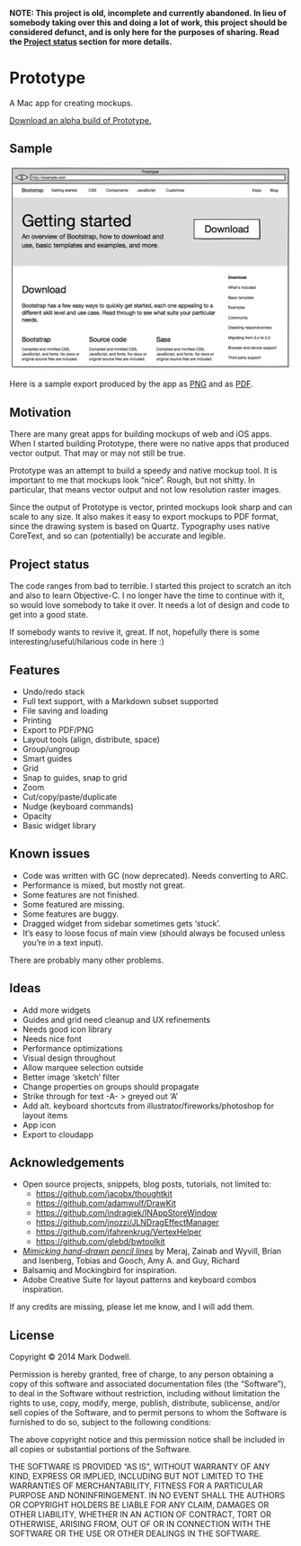 **NOTE: This project is old, incomplete and currently abandoned. In lieu of somebody taking over this and doing a lot of work, this project should be considered defunct, and is only here for the purposes of sharing. Read the [Project status](#project-status) section for more details.**

# Prototype

A Mac app for creating mockups.

[Download an alpha build of Prototype.](https://github.com/mkdynamic/prototype/releases/download/alpha/Prototype.Alpha.zip)

## Sample

![](Samples/export.png)

Here is a sample export produced by the app as [PNG](Samples/export.png) and as [PDF](Samples/export.pdf).

## Motivation

There are many great apps for building mockups of web and iOS apps. When I started building Prototype, there were no native apps that produced vector output. That may or may not still be true.

Prototype was an attempt to build a speedy and native mockup tool. It is important to me that mockups look “nice”. Rough, but not shitty. In particular, that means vector output and not low resolution raster images.

Since the output of Prototype is vector, printed mockups look sharp and can scale to any size. It also makes it easy to export mockups to PDF format, since the drawing system is based on Quartz. Typography uses native CoreText, and so can (potentially) be accurate and legible.

## Project status

The code ranges from bad to terrible. I started this project to scratch an itch and also to learn Objective-C. I no longer have the time to continue with it, so would love somebody to take it over. It needs a lot of design and code to get into a good state.

If somebody wants to revive it, great. If not, hopefully there is some interesting/useful/hilarious code in here :)

## Features

- Undo/redo stack
- Full text support, with a Markdown subset supported
- File saving and loading
- Printing
- Export to PDF/PNG
- Layout tools (align, distribute, space)
- Group/ungroup
- Smart guides
- Grid
- Snap to guides, snap to grid
- Zoom
- Cut/copy/paste/duplicate
- Nudge (keyboard commands)
- Opacity
- Basic widget library

## Known issues

- Code was written with GC (now deprecated). Needs converting to ARC.
- Performance is mixed, but mostly not great.
- Some features are not finished.
- Some featured are missing.
- Some features are buggy.
- Dragged widget from sidebar sometimes gets ‘stuck’.
- It’s easy to loose focus of main view (should always be focused unless you’re in a text input).

There are probably many other problems.

## Ideas

- Add more widgets
- Guides and grid need cleanup and UX refinements
- Needs good icon library
- Needs nice font
- Performance optimizations
- Visual design throughout
- Allow marquee selection outside
- Better image ‘sketch’ filter
- Change properties on groups should propagate
- Strike through for text -A- > greyed out ‘A’
- Add alt. keyboard shortcuts from illustrator/fireworks/photoshop for layout items
- App icon
- Export to cloudapp

## Acknowledgements

- Open source projects, snippets, blog posts, tutorials, not limited to:
  - https://github.com/jacobx/thoughtkit
  - https://github.com/adamwulf/DrawKit
  - https://github.com/indragiek/INAppStoreWindow
  - https://github.com/jnozzi/JLNDragEffectManager
  - https://github.com/jfahrenkrug/VertexHelper
  - https://github.com/glebd/bwtoolkit
- [*Mimicking hand-drawn pencil lines*](http://dl.acm.org/citation.cfm?id=2381346) by Meraj, Zainab and Wyvill, Brian and Isenberg, Tobias and Gooch, Amy A. and Guy, Richard
- Balsamiq and Mockingbird for inspiration.
- Adobe Creative Suite for layout patterns and keyboard combos inspiration.

If any credits are missing, please let me know, and I will add them.

## License

Copyright © 2014 Mark Dodwell.

Permission is hereby granted, free of charge, to any person obtaining a copy of this software and associated
documentation files (the “Software”), to deal in the Software without restriction, including without limitation the
rights to use, copy, modify, merge, publish, distribute, sublicense, and/or sell copies of the Software, and to
permit persons to whom the Software is furnished to do so, subject to the following conditions:

The above copyright notice and this permission notice shall be included in all copies or substantial portions of the
Software.

THE SOFTWARE IS PROVIDED “AS IS”, WITHOUT WARRANTY OF ANY KIND, EXPRESS OR IMPLIED, INCLUDING BUT NOT LIMITED TO THE
WARRANTIES OF MERCHANTABILITY, FITNESS FOR A PARTICULAR PURPOSE AND NONINFRINGEMENT. IN NO EVENT SHALL THE AUTHORS OR
COPYRIGHT HOLDERS BE LIABLE FOR ANY CLAIM, DAMAGES OR OTHER LIABILITY, WHETHER IN AN ACTION OF CONTRACT, TORT OR
OTHERWISE, ARISING FROM, OUT OF OR IN CONNECTION WITH THE SOFTWARE OR THE USE OR OTHER DEALINGS IN THE SOFTWARE.
